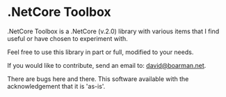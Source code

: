 # .NetCore Toolbox  

.NetCore Toolbox is a .NetCore (v.2.0) library with various items that I find useful or have chosen to experiment with.

Feel free to use this library in part or full, modified to your needs.

If you would like to contribute, send an email to: david@boarman.net.

There are bugs here and there. This software available with the acknowledgement that it is 'as-is'.
